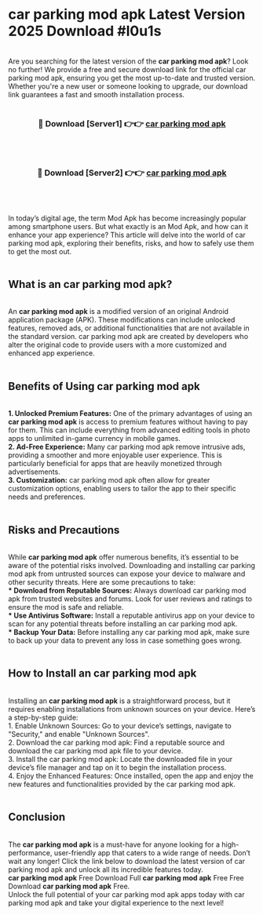 # car parking mod apk Latest Version 2025 Download #l0u1s<br>
<br>
Are you searching for the latest version of the <strong>car parking mod apk</strong>? Look no further! We provide a free and secure download link for the official car parking mod apk, ensuring you get the most up-to-date and trusted version. Whether you're a new user or someone looking to upgrade, our download link guarantees a fast and smooth installation process.
<br>
<br>
<div align="center">
<h3>🔴 Download [Server1] 👉👉 <a href="https://modyolo.store/car_parking_mod_apk">car parking mod apk</a></h3><br>
<br>
<h3>🔴 Download [Server2] 👉👉 <a href="https://modyolo.store/=car_parking_mod_apk">car parking mod apk</a></h3><br>
</div>
<br>
<br>
In today’s digital age, the term Mod Apk has become increasingly popular among smartphone users. But what exactly is an Mod Apk, and how can it enhance your app experience? This article will delve into the world of car parking mod apk, exploring their benefits, risks, and how to safely use them to get the most out.
<br>
<br>
<h2>What is an car parking mod apk?</h2>
<br>
An <strong>car parking mod apk</strong> is a modified version of an original Android application package (APK). These modifications can include unlocked features, removed ads, or additional functionalities that are not available in the standard version. car parking mod apk are created by developers who alter the original code to provide users with a more customized and enhanced app experience.
<br>
<br>
<h2>Benefits of Using car parking mod apk</h2>
<br>
<strong> 1. Unlocked Premium Features:</strong> One of the primary advantages of using an <strong>car parking mod apk</strong> is access to premium features without having to pay for them. This can include everything from advanced editing tools in photo apps to unlimited in-game currency in mobile games.
<br>
<strong> 2. Ad-Free Experience:</strong> Many car parking mod apk remove intrusive ads, providing a smoother and more enjoyable user experience. This is particularly beneficial for apps that are heavily monetized through advertisements.
<br>
<strong> 3. Customization:</strong> car parking mod apk often allow for greater customization options, enabling users to tailor the app to their specific needs and preferences.
<br>
<br>
<h2>Risks and Precautions</h2>
<br>
While <strong>car parking mod apk</strong> offer numerous benefits, it’s essential to be aware of the potential risks involved. Downloading and installing car parking mod apk from untrusted sources can expose your device to malware and other security threats. Here are some precautions to take:
<br>
<strong> * Download from Reputable Sources:</strong> Always download car parking mod apk from trusted websites and forums. Look for user reviews and ratings to ensure the mod is safe and reliable.
<br>
<strong> * Use Antivirus Software:</strong> Install a reputable antivirus app on your device to scan for any potential threats before installing an car parking mod apk.
<br>
<strong> * Backup Your Data:</strong> Before installing any car parking mod apk, make sure to back up your data to prevent any loss in case something goes wrong.
<br>
<br>
<h2>How to Install an car parking mod apk</h2>
<br>
Installing an <strong>car parking mod apk</strong> is a straightforward process, but it requires enabling installations from unknown sources on your device. Here’s a step-by-step guide:
<br>
 1. Enable Unknown Sources: Go to your device’s settings, navigate to "Security," and enable "Unknown Sources".
<br>
 2. Download the car parking mod apk: Find a reputable source and download the car parking mod apk file to your device.
<br>
 3. Install the car parking mod apk: Locate the downloaded file in your device’s file manager and tap on it to begin the installation process.
<br>
 4. Enjoy the Enhanced Features: Once installed, open the app and enjoy the new features and functionalities provided by the car parking mod apk.
<br>
<br>
<h2><strong>Conclusion</strong></h2>
<br>
The <strong>car parking mod apk</strong> is a must-have for anyone looking for a high-performance, user-friendly app that caters to a wide range of needs. Don’t wait any longer! Click the link below to download the latest version of car parking mod apk and unlock all its incredible features today.
<br>
<strong>car parking mod apk</strong> Free Download Full <strong>car parking mod apk</strong> Free Free Download <strong>car parking mod apk</strong> Free.
<br>
Unlock the full potential of your car parking mod apk apps today with car parking mod apk and take your digital experience to the next level!

